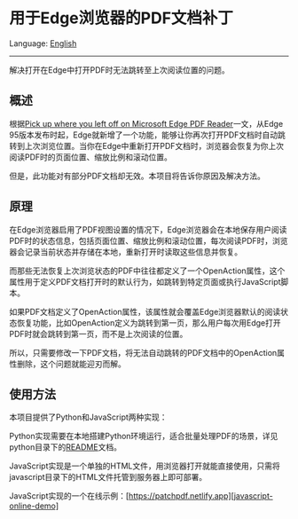 # 用于Edge浏览器的PDF文档补丁

Language: [English](README.md)

---

解决打开在Edge中打开PDF时无法跳转至上次阅读位置的问题。

## 概述

根据[Pick up where you left off on Microsoft Edge PDF Reader][pick-up-where-you-left-off]一文，从Edge 95版本发布时起，Edge就新增了一个功能，能够让你再次打开PDF文档时自动跳转到上次浏览位置。当你在Edge中重新打开PDF文档时，浏览器会恢复为你上次阅读PDF时的页面位置、缩放比例和滚动位置。

但是，此功能对有部分PDF文档却无效。本项目将告诉你原因及解决方法。

## 原理

在Edge浏览器启用了PDF视图设置的情况下，Edge浏览器会在本地保存用户阅读PDF时的状态信息，包括页面位置、缩放比例和滚动位置，每次阅读PDF时，浏览器会记录当前状态并存储在本地，重新打开时读取这些信息并恢复。

而那些无法恢复上次浏览状态的PDF中往往都定义了一个OpenAction属性，这个属性用于定义PDF文档打开时的默认行为，如跳转到特定页面或执行JavaScript脚本。

如果PDF文档定义了OpenAction属性，该属性就会覆盖Edge浏览器默认的阅读状态恢复功能，比如OpenAction定义为跳转到第一页，那么用户每次用Edge打开PDF时就会跳转到第一页，而不是上次阅读的位置。

所以，只需要修改一下PDF文档，将无法自动跳转的PDF文档中的OpenAction属性删除，这个问题就能迎刃而解。

## 使用方法

本项目提供了Python和JavaScript两种实现：

Python实现需要在本地搭建Python环境运行，适合批量处理PDF的场景，详见python目录下的[README][python-readme-zh]文档。

JavaScript实现是一个单独的HTML文件，用浏览器打开就能直接使用，只需将javascript目录下的HTML文件托管到服务器上即可部署。

JavaScript实现的一个在线示例：[https://patchpdf.netlify.app][javascript-online-demo]

[pick-up-where-you-left-off]: https://techcommunity.microsoft.com/discussions/edgeinsiderannouncements/pick-up-where-you-left-off-on-microsoft-edge-pdf-reader/2771351

[python-readme-zh]: python/README.zh_CN.md

[javascript-online-demo]: https://patchpdf.netlify.app